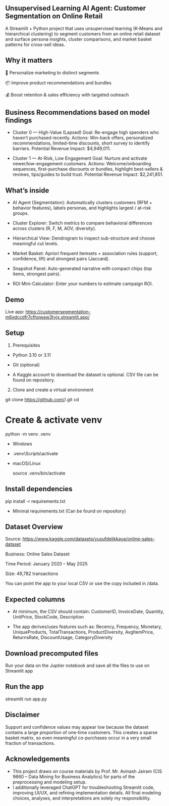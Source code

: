 ## Unsupervised Learning AI Agent: Customer Segmentation on Online Retail
A Streamlit + Python project that uses unsupervised learning (K-Means and hierarchical clustering) to segment customers from an online retail dataset and surface persona insights, cluster comparisons, and market basket patterns for cross-sell ideas.

## Why it matters
🎯 Personalize marketing to distinct segments

📦 Improve product recommendations and bundles

💰 Boost retention & sales efficiency with targeted outreach

## Business Recommendations based on model findings

- Cluster 0 — High-Value (Lapsed)
Goal: Re-engage high spenders who haven’t purchased recently.
Actions: Win-back offers, personalized recommendations, limited-time discounts, short survey to identify barriers.
Potential Revenue Impact: $4,949,011.

- Cluster 1 — At-Risk, Low Engagement
Goal: Nurture and activate newer/low-engagement customers.
Actions: Welcome/onboarding sequences, first-purchase discounts or bundles, highlight best-sellers & reviews, tips/guides to build trust.
Potential Revenue Impact: $2,241,851.

## What’s inside
- AI Agent (Segmentation): Automatically clusters customers (RFM + behavior features), labels personas, and highlights largest / at-risk groups.

- Cluster Explorer: Switch metrics to compare behavioral differences across clusters (R, F, M, AOV, diversity).

- Hierarchical View: Dendrogram to inspect sub-structure and choose meaningful cut levels.

- Market Basket: Apriori frequent itemsets + association rules (support, confidence, lift) and strongest pairs (Jaccard).

- Snapshot Panel: Auto-generated narrative with compact chips (top items, strongest pairs).

- ROI Mini-Calculator: Enter your numbers to estimate campaign ROI.

## Demo
Live app: https://customersegmentation-m6xdccdfr7cfhqwaw3tyjx.streamlit.app/

## Setup
1) Prerequisites
- Python 3.10 or 3.11

- Git (optional)

- A Kaggle account to download the dataset is optional. CSV file can be found on repository.

2) Clone and create a virtual environment

git clone https://github.com/<you>/<repo>.git
cd <repo>

# Create & activate venv
python -m venv .venv
- Windows
- 
  .venv\Scripts\activate
- macOS/Linux
  
    source .venv/bin/activate

## Install dependencies 

pip install -r requirements.txt

- Minimal requirements.txt (Can be found on repository)


## Dataset Overview
Source: https://www.kaggle.com/datasets/yusufdelikkaya/online-sales-dataset

Business: Online Sales Dataset

Time Period: January 2020 – May 2025

Size: 49,782 transactions

You can point the app to your local CSV or use the copy included in /data.

## Expected columns
- At minimum, the CSV should contain:
CustomerID, InvoiceDate, Quantity, UnitPrice, StockCode, Description

- The app derives/uses features such as:
Recency, Frequency, Monetary, UniqueProducts, TotalTransactions, ProductDiversity, AvgItemPrice, ReturnsRate, DiscountUsage, CategoryDiversity

## Download precomputed files
Run your data on the Juptier notebook and save all the files to use on Streamlit app 

## Run the app
streamlit run app.py

## Disclaimer

Support and confidence values may appear low because the dataset contains a large proportion of one-time customers. This creates a sparse basket matrix, so even meaningful co-purchases occur in a very small fraction of transactions.

## Acknowledgements
- This project draws on course materials by Prof. Mr. Avinash Jairam (CIS 9660 – Data Mining for Business Analytics) for parts of the preprocessing and modeling setup.
- I additionally leveraged ChatGPT for troubleshooting Streamlit code, improving UI/UX, and refining implementation details. All final modeling choices, analyses, and interpretations are solely my responsibility.
